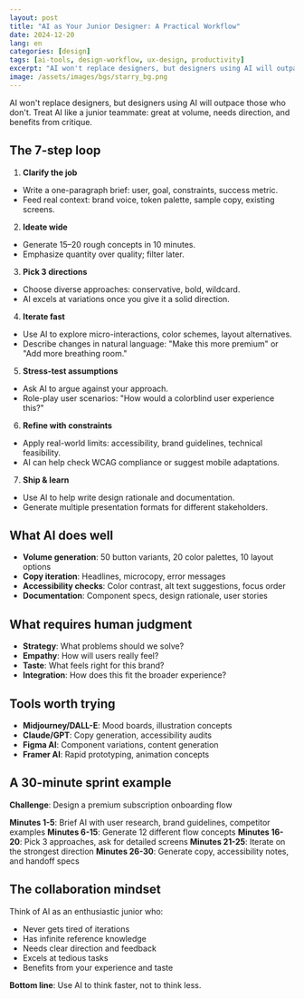 ```yaml
---
layout: post
title: "AI as Your Junior Designer: A Practical Workflow"
date: 2024-12-20
lang: en
categories: [design]
tags: [ai-tools, design-workflow, ux-design, productivity]
excerpt: "AI won't replace designers, but designers using AI will outpace those who don't. Treat AI like a junior teammate: great at volume, needs direction, and benefits from critique."
image: /assets/images/bgs/starry_bg.png
---
```


AI won't replace designers, but designers using AI will outpace those who don't. Treat AI like a junior teammate: great at volume, needs direction, and benefits from critique.

## The 7-step loop

1. **Clarify the job**

- Write a one-paragraph brief: user, goal, constraints, success metric.
- Feed real context: brand voice, token palette, sample copy, existing screens.

2. **Ideate wide**

- Generate 15–20 rough concepts in 10 minutes.
- Emphasize quantity over quality; filter later.

3. **Pick 3 directions**

- Choose diverse approaches: conservative, bold, wildcard.
- AI excels at variations once you give it a solid direction.

4. **Iterate fast**

- Use AI to explore micro-interactions, color schemes, layout alternatives.
- Describe changes in natural language: "Make this more premium" or "Add more breathing room."

5. **Stress-test assumptions**

- Ask AI to argue against your approach.
- Role-play user scenarios: "How would a colorblind user experience this?"

6. **Refine with constraints**

- Apply real-world limits: accessibility, brand guidelines, technical feasibility.
- AI can help check WCAG compliance or suggest mobile adaptations.

7. **Ship & learn**

- Use AI to help write design rationale and documentation.
- Generate multiple presentation formats for different stakeholders.

## What AI does well

- **Volume generation**: 50 button variants, 20 color palettes, 10 layout options
- **Copy iteration**: Headlines, microcopy, error messages
- **Accessibility checks**: Color contrast, alt text suggestions, focus order
- **Documentation**: Component specs, design rationale, user stories

## What requires human judgment

- **Strategy**: What problems should we solve?
- **Empathy**: How will users really feel?
- **Taste**: What feels right for this brand?
- **Integration**: How does this fit the broader experience?

## Tools worth trying

- **Midjourney/DALL-E**: Mood boards, illustration concepts
- **Claude/GPT**: Copy generation, accessibility audits
- **Figma AI**: Component variations, content generation
- **Framer AI**: Rapid prototyping, animation concepts

## A 30-minute sprint example

**Challenge**: Design a premium subscription onboarding flow

**Minutes 1-5**: Brief AI with user research, brand guidelines, competitor examples
**Minutes 6-15**: Generate 12 different flow concepts
**Minutes 16-20**: Pick 3 approaches, ask for detailed screens
**Minutes 21-25**: Iterate on the strongest direction
**Minutes 26-30**: Generate copy, accessibility notes, and handoff specs

## The collaboration mindset

Think of AI as an enthusiastic junior who:

- Never gets tired of iterations
- Has infinite reference knowledge
- Needs clear direction and feedback
- Excels at tedious tasks
- Benefits from your experience and taste

**Bottom line**: Use AI to think faster, not to think less.
